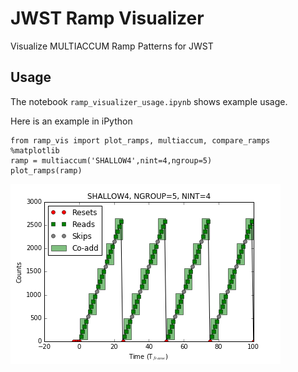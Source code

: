 # JWST Ramp Visualizer
Visualize MULTIACCUM Ramp Patterns for JWST

## Usage
The notebook `ramp_visualizer_usage.ipynb` shows example usage.

Here is an example in iPython
```
from ramp_vis import plot_ramps, multiaccum, compare_ramps
%matplotlib
ramp = multiaccum('SHALLOW4',nint=4,ngroup=5)
plot_ramps(ramp)
```
![Alt text](/docs/shallow4_example.png?raw=true "SHALLOW4 example")
